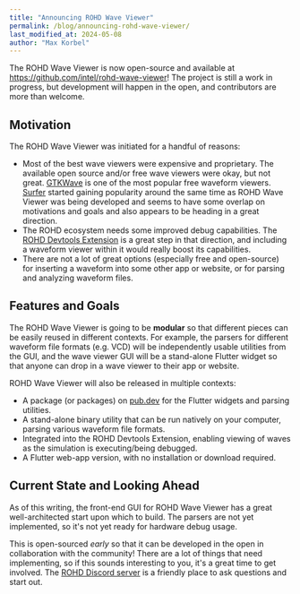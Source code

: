 ```yaml
---
title: "Announcing ROHD Wave Viewer"
permalink: /blog/announcing-rohd-wave-viewer/
last_modified_at: 2024-05-08
author: "Max Korbel"
---
```


The ROHD Wave Viewer is now open-source and available at <https://github.com/intel/rohd-wave-viewer>!  The project is still a work in progress, but development will happen in the open, and contributors are more than welcome.

## Motivation

The ROHD Wave Viewer was initiated for a handful of reasons:

- Most of the best wave viewers were expensive and proprietary.  The available open source and/or free wave viewers were okay, but not great. [GTKWave](https://gtkwave.sourceforge.net/) is one of the most popular free waveform viewers.  [Surfer](https://surfer-project.org/) started gaining popularity around the same time as ROHD Wave Viewer was being developed and seems to have some overlap on motivations and goals and also appears to be heading in a great direction.
- The ROHD ecosystem needs some improved debug capabilities.  The [ROHD Devtools Extension](https://intel.github.io/rohd-website/blog/announcing-rohd-devtool-extension/) is a great step in that direction, and including a waveform viewer within it would really boost its capabilities.
- There are not a lot of great options (especially free and open-source) for inserting a waveform into some other app or website, or for parsing and analyzing waveform files.

## Features and Goals

The ROHD Wave Viewer is going to be **modular** so that different pieces can be easily reused in different contexts.  For example, the parsers for different waveform file formats (e.g. VCD) will be independently usable utilities from the GUI, and the wave viewer GUI will be a stand-alone Flutter widget so that anyone can drop in a wave viewer to their app or website.

ROHD Wave Viewer will also be released in multiple contexts:

- A package (or packages) on [pub.dev](https://pub.dev) for the Flutter widgets and parsing utilities.
- A stand-alone binary utility that can be run natively on your computer, parsing various waveform file formats.
- Integrated into the ROHD Devtools Extension, enabling viewing of waves as the simulation is executing/being debugged.
- A Flutter web-app version, with no installation or download required.

## Current State and Looking Ahead

As of this writing, the front-end GUI for ROHD Wave Viewer has a great well-architected start upon which to build.  The parsers are not yet implemented, so it's not yet ready for hardware debug usage.

This is open-sourced *early* so that it can be developed in the open in collaboration with the community!  There are a lot of things that need implementing, so if this sounds interesting to you, it's a great time to get involved.  The [ROHD Discord server](https://discord.com/invite/jubxF84yGw) is a friendly place to ask questions and start out.
